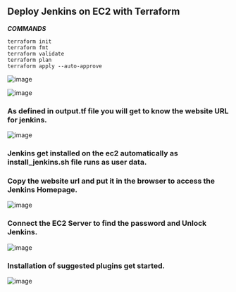 ## Deploy Jenkins on EC2 with Terraform

***COMMANDS***

````
terraform init
terraform fmt
terraform validate
terraform plan
terraform apply --auto-approve
````
![image](https://github.com/howdycloudyarsh/TIF_Sprint1/assets/133496386/6ee24d9f-9ea9-4cb8-97db-e0932038f259)

![image](https://github.com/howdycloudyarsh/TIF_Sprint1/assets/133496386/432d1941-364f-4031-a7ba-5a7d7b51ac24)

### As defined in output.tf file you will get to know the website URL for jenkins.

![image](https://github.com/howdycloudyarsh/TIF_Sprint1/assets/133496386/89f1948a-d683-48b4-9036-bfb930204c95)

### Jenkins get installed on the ec2 automatically as install_jenkins.sh file runs as user data.

### Copy the website url and put it in the browser to access the Jenkins Homepage.

![image](https://github.com/howdycloudyarsh/TIF_Sprint1/assets/133496386/dadc2784-c0ae-4a1c-80a7-fea66de42a6b)

### Connect the EC2 Server to find the password and Unlock Jenkins.

![image](https://github.com/howdycloudyarsh/TIF_Sprint1/assets/133496386/b20072b0-7e6e-4e31-a212-506ccad183f6)

### Installation of suggested plugins get started.

![image](https://github.com/howdycloudyarsh/TIF_Sprint1/assets/133496386/7ab23a14-3d1f-44a8-a512-7bcc0625723b)





